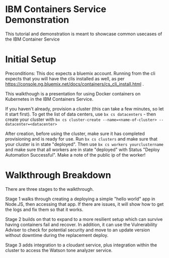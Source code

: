 # IBM Containers Service Demonstration

This tutorial and demonstration is meant to showcase common usecases of the IBM Container Service

# Initial Setup

Preconditions:  This doc expects a bluemix account.  Running from the cli expects that you will have the clis installed as well, as per https://console.ng.bluemix.net/docs/containers/cs_cli_install.html .

This walkthough is a presentation for using Docker containers on Kubernetes in the IBM Containers Service.


If you haven't already, provision a cluster (this can take a few minutes, so let it start first). To get the list of data centers, use `bx cs datacenters` - then create your cluster with `bx cs cluster-create --name=<name-of-cluster> --datacenter=<datacenter>`

After creation, before using the cluster, make sure it has completed provisioning and is ready for use. Run `bx cs clusters` and make sure that your cluster is in state "deployed".  Then use `bx cs workers yourclustername` and make sure that all workers are in state "deployed" with Status "Deploy Automation Successful".  Make a note of the public ip of the worker!

# Walkthrough Breakdown

There are three stages to the walkthrough.

Stage 1 walks through creating a deploying a simple "hello world" app in Node.JS, then accessing that app.  If there are issues, it will show how to get the logs and fix them so that it works.

Stage 2 builds on that to expand to a more resilient setup which can survive having containers fail and recover.  In addition, it can use the Vulnerability Adviser to check for potential security and move to an update version without downtime during the replacement deploy.

Stage 3 adds integration to a cloudant service, plus integration within the cluster to access the Watson tone analyzer service.
